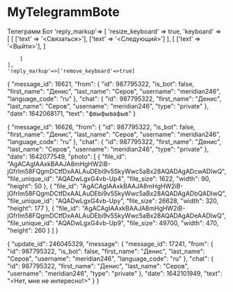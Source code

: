 # MyTelegrammBote
Телеграмм Бот
    'reply_markup'=>
    [
        'resize_keyboard' => true, 
        'keyboard' =>   
        [
            [
                ['text' => '<Связаться>'],
                ['text' => '<Следующий>']
            ],
            [
                ['text' => '<Выйти>'],
            ]

        ]
    ],
    'reply_markup'=>['remove_keyboard'=>true]


{
  "message_id": 16621,
  "from": {
    "id": 987795322,
    "is_bot": false,
    "first_name": "Денис",
    "last_name": "Серов",
    "username": "meridian246",
    "language_code": "ru"
  },
  "chat": {
    "id": 987795322,
    "first_name": "Денис",
    "last_name": "Серов",
    "username": "meridian246",
    "type": "private"
  },
  "date": 1642068171,
  "text": "фвыфывафыв"
}

{
  "message_id": 16626,
  "from": {
    "id": 987795322,
    "is_bot": false,
    "first_name": "Денис",
    "last_name": "Серов",
    "username": "meridian246",
    "language_code": "ru"
  },
  "chat": {
    "id": 987795322,
    "first_name": "Денис",
    "last_name": "Серов",
    "username": "meridian246",
    "type": "private"
  },
  "date": 1642077549,
  "photo": [
    {
      "file_id": "AgACAgIAAxkBAAJA8mHgHW2iB-jGfrIm58FQgmDCtfDxAALAuDEbi9v5SkyWwc5aBx28AQADAgADcwADIwQ",
      "file_unique_id": "AQADwLgxG4vb-Up4",
      "file_size": 1622,
      "width": 90,
      "height": 50
    },
    {
      "file_id": "AgACAgIAAxkBAAJA8mHgHW2iB-jGfrIm58FQgmDCtfDxAALAuDEbi9v5SkyWwc5aBx28AQADAgADbQADIwQ",
      "file_unique_id": "AQADwLgxG4vb-Upy",
      "file_size": 26628,
      "width": 320,
      "height": 177
    },
    {
      "file_id": "AgACAgIAAxkBAAJA8mHgHW2iB-jGfrIm58FQgmDCtfDxAALAuDEbi9v5SkyWwc5aBx28AQADAgADeAADIwQ",
      "file_unique_id": "AQADwLgxG4vb-Up9",
      "file_size": 49700,
      "width": 470,
      "height": 260
    }
  ]
}


{
  "update_id": 246045329,
  "message": {
    "message_id": 17241,
    "from": {
      "id": 987795322,
      "is_bot": false,
      "first_name": "Денис",
      "last_name": "Серов",
      "username": "meridian246",
      "language_code": "ru"
    },
    "chat": {
      "id": 987795322,
      "first_name": "Денис",
      "last_name": "Серов",
      "username": "meridian246",
      "type": "private"
    },
    "date": 1642101949,
    "text": "<Нет, мне не интересно!>"
  }
}